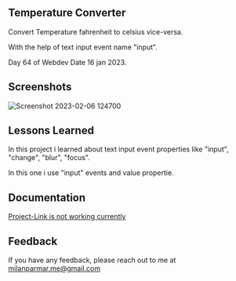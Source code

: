 


## Temperature Converter

 Convert Temperature fahrenheit to celsius vice-versa.
 
 With the help of text input event name "input".
  
  Day 64 of Webdev Date 16 jan 2023.



## Screenshots

![Screenshot 2023-02-06 124700](https://user-images.githubusercontent.com/114464208/216907928-bce01850-e20b-40b9-89d2-ffd0b6e4d78a.png)




## Lessons Learned

 In this project i learned about text input event properties like "input", "change", "blur", "focus".

 In this one i use "input" events and value propertie.



## Documentation

[Project-Link is not working currently](https://celsius-to-fehreinheit-converter.netlify.app)


## Feedback

If you have any feedback, please reach out to me at milanparmar.me@gmail.com

